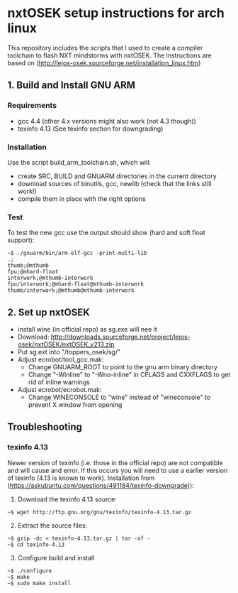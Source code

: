 # nxtOSEK setup instructions for arch linux
This repository includes the scripts that I used to create a compiler toolchain to flash NXT mindstorms with nxtOSEK. The instructions are based on (http://lejos-osek.sourceforge.net/installation_linux.htm)

## 1. Build and Install GNU ARM 

### Requirements
* gcc 4.4 (other 4.x versions might also work (not 4.3 though))
* texinfo 4.13 (See texinfo section for downgrading)

### Installation
Use the script build_arm_toolchain.sh, which will:
* create SRC, BUILD and GNUARM directories in the current directory
* download sources of binutils, gcc, newlib (check that the links still work!) 
* compile them in place with the right options

### Test

To test the new gcc use the output should show (hard and soft float support):
```console
~$ ./gnuarm/bin/arm-elf-gcc -print-multi-lib
.;
thumb;@mthumb
fpu;@mhard-float
interwork;@mthumb-interwork
fpu/interwork;@mhard-float@mthumb-interwork
thumb/interwork;@mthumb@mthumb-interwork
```

## 2. Set up nxtOSEK


* install wine (in official repo) as sg.exe will nee it
* Download: http://downloads.sourceforge.net/project/lejos-osek/nxtOSEK/nxtOSEK_v213.zip
* Put sg.ext into "/toppers_osek/sg/" 
* Adjust ecrobot/tool_gcc.mak:
	* Change GNUARM_ROOT to point to the gnu arm binary directory
	* Change "-Winline" to "-Wno-inline" in CFLAGS and CXXFLAGS to get rid of inline warnings
* Adjust ecrobot/ecrobot.mak: 
	* Change WINECONSOLE to "wine" instead of "wineconsole" to prevent X window from opening

 











## Troubleshooting
### texinfo 4.13
Newer version of texinfo (i.e. those in the official repo) are not compatible and will cause and error. 
If this occurs you will need to use a earlier version of texinfo (4.13 is known to work).
Installation from (https://askubuntu.com/questions/491184/texinfo-downgrade)):
1. Download the texinfo 4.13 source:
```console
~$ wget http://ftp.gnu.org/gnu/texinfo/texinfo-4.13.tar.gz
```
2. Extract the source files:
```console
~$ gzip -dc < texinfo-4.13.tar.gz | tar -xf -
~$ cd texinfo-4.13
```
3. Configure build and install
```console
~$ ./configure
~$ make
~$ sudo make install
```

